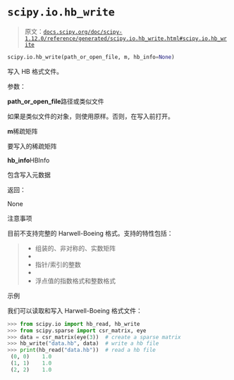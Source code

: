 # `scipy.io.hb_write`

> 原文：[`docs.scipy.org/doc/scipy-1.12.0/reference/generated/scipy.io.hb_write.html#scipy.io.hb_write`](https://docs.scipy.org/doc/scipy-1.12.0/reference/generated/scipy.io.hb_write.html#scipy.io.hb_write)

```py
scipy.io.hb_write(path_or_open_file, m, hb_info=None)
```

写入 HB 格式文件。

参数：

**path_or_open_file**路径或类似文件

如果是类似文件的对象，则使用原样。否则，在写入前打开。

**m**稀疏矩阵

要写入的稀疏矩阵

**hb_info**HBInfo

包含写入元数据

返回：

None

注意事项

目前不支持完整的 Harwell-Boeing 格式。支持的特性包括：

> +   组装的、非对称的、实数矩阵
> +   
> +   指针/索引的整数
> +   
> +   浮点值的指数格式和整数格式

示例

我们可以读取和写入 Harwell-Boeing 格式文件：

```py
>>> from scipy.io import hb_read, hb_write
>>> from scipy.sparse import csr_matrix, eye
>>> data = csr_matrix(eye(3))  # create a sparse matrix
>>> hb_write("data.hb", data)  # write a hb file
>>> print(hb_read("data.hb"))  # read a hb file
 (0, 0)    1.0
 (1, 1)    1.0
 (2, 2)    1.0 
```
